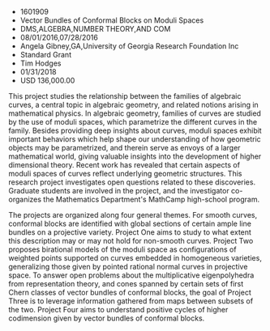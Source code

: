 
* 1601909
* Vector Bundles of Conformal Blocks on Moduli Spaces
* DMS,ALGEBRA,NUMBER THEORY,AND COM
* 08/01/2016,07/28/2016
* Angela Gibney,GA,University of Georgia Research Foundation Inc
* Standard Grant
* Tim Hodges
* 01/31/2018
* USD 136,000.00

This project studies the relationship between the families of algebraic curves,
a central topic in algebraic geometry, and related notions arising in
mathematical physics. In algebraic geometry, families of curves are studied by
the use of moduli spaces, which parametrize the different curves in the family.
Besides providing deep insights about curves, moduli spaces exhibit important
behaviors which help shape our understanding of how geometric objects may be
parametrized, and therein serve as envoys of a larger mathematical world, giving
valuable insights into the development of higher dimensional theory. Recent work
has revealed that certain aspects of moduli spaces of curves reflect underlying
geometric structures. This research project investigates open questions related
to these discoveries. Graduate students are involved in the project, and the
investigator co-organizes the Mathematics Department's MathCamp high-school
program.

The projects are organized along four general themes. For smooth curves,
conformal blocks are identified with global sections of certain ample line
bundles on a projective variety. Project One aims to study to what extent this
description may or may not hold for non-smooth curves. Project Two proposes
birational models of the moduli space as configurations of weighted points
supported on curves embedded in homogeneous varieties, generalizing those given
by pointed rational normal curves in projective space. To answer open problems
about the multiplicative eigenpolyhedra from representation theory, and cones
spanned by certain sets of first Chern classes of vector bundles of conformal
blocks, the goal of Project Three is to leverage information gathered from maps
between subsets of the two. Project Four aims to understand positive cycles of
higher codimension given by vector bundles of conformal blocks.
